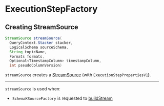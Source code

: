 # ExecutionStepFactory

## <span id="streamSource"> Creating StreamSource

```java
StreamSource streamSource(
  QueryContext.Stacker stacker,
  LogicalSchema sourceSchema,
  String topicName,
  Formats formats,
  Optional<TimestampColumn> timestampColumn,
  int pseudoColumnVersion)
```

`streamSource` creates a [StreamSource](StreamSource.md) (with `ExecutionStepPropertiesV1`).

---

`streamSource` is used when:

* `SchemaKSourceFactory` is requested to [buildStream](SchemaKSourceFactory.md#buildStream)
